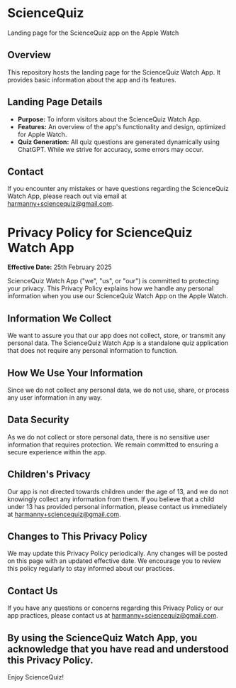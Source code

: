 # ScienceQuiz
Landing page for the ScienceQuiz app on the Apple Watch

## Overview
This repository hosts the landing page for the ScienceQuiz Watch App. It provides basic information about the app and its features. 

## Landing Page Details
- **Purpose:** To inform visitors about the ScienceQuiz Watch App.
- **Features:** An overview of the app's functionality and design, optimized for Apple Watch.
- **Quiz Generation:** All quiz questions are generated dynamically using ChatGPT. While we strive for accuracy, some errors may occur.

## Contact
If you encounter any mistakes or have questions regarding the ScienceQuiz Watch App, please reach out via email at [harmanny+sciencequiz@gmail.com](mailto:harmanny+sciencequiz@gmail.com).


# Privacy Policy for ScienceQuiz Watch App

**Effective Date:** 25th February 2025

ScienceQuiz Watch App ("we", "us", or "our") is committed to protecting your privacy. This Privacy Policy explains how we handle any personal information when you use our ScienceQuiz Watch App on the Apple Watch.

## Information We Collect
We want to assure you that our app does not collect, store, or transmit any personal data. The ScienceQuiz Watch App is a standalone quiz application that does not require any personal information to function.

## How We Use Your Information
Since we do not collect any personal data, we do not use, share, or process any user information in any way.

## Data Security
As we do not collect or store personal data, there is no sensitive user information that requires protection. We remain committed to ensuring a secure experience within the app.

## Children's Privacy
Our app is not directed towards children under the age of 13, and we do not knowingly collect any information from them. If you believe that a child under 13 has provided personal information, please contact us immediately at [harmanny+sciencequiz@gmail.com](mailto:harmanny+sciencequiz@gmail.com).

## Changes to This Privacy Policy
We may update this Privacy Policy periodically. Any changes will be posted on this page with an updated effective date. We encourage you to review this policy regularly to stay informed about our practices.

## Contact Us
If you have any questions or concerns regarding this Privacy Policy or our app practices, please contact us at [harmanny+sciencequiz@gmail.com](mailto:harmanny+sciencequiz@gmail.com).

By using the ScienceQuiz Watch App, you acknowledge that you have read and understood this Privacy Policy.
---

Enjoy ScienceQuiz!
